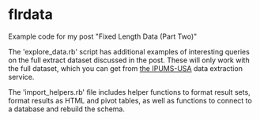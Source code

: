 # flrdata
Example code for my post "Fixed Length Data (Part Two)"

The 'explore_data.rb' script has additional examples of interesting queries on the full extract dataset discussed in the post. These will only work with the full dataset, which you can get from <a href="www.ipums.org"> the IPUMS-USA</a> data extraction service.

The 'import_helpers.rb' file includes helper functions to format result sets, format results as HTML and pivot tables, as well as functions to connect to a  database and rebuild the schema.







